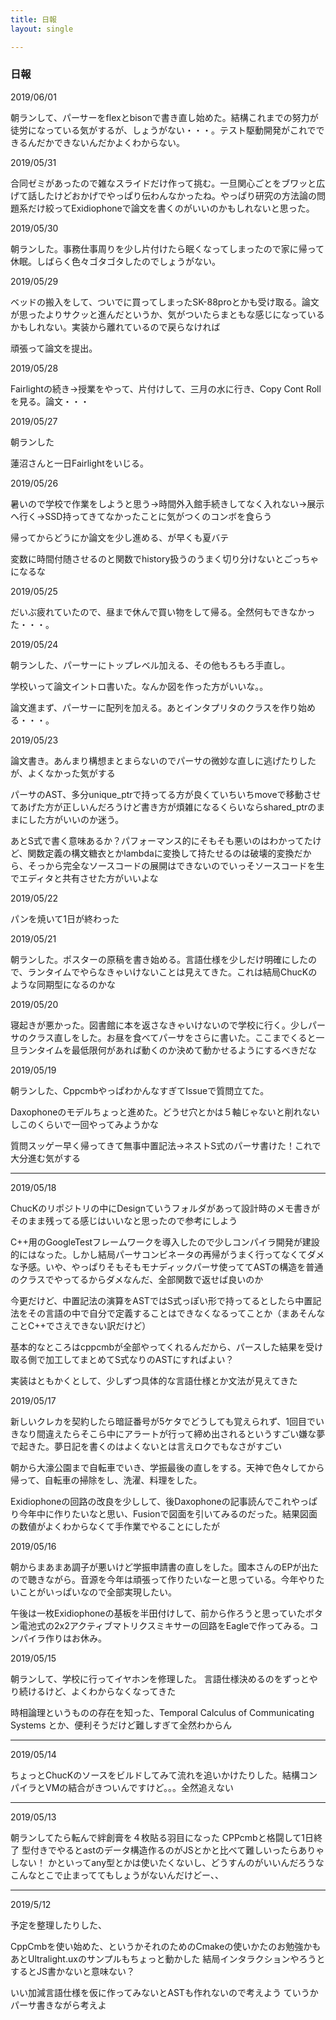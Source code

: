 ```yaml
---
title: 日報
layout: single

---
```

### 日報

2019/06/01

朝ランして、パーサーをflexとbisonで書き直し始めた。結構これまでの努力が徒労になっている気がするが、しょうがない・・・。テスト駆動開発がこれでできるんだかできないんだかよくわからない。

2019/05/31

合同ゼミがあったので雑なスライドだけ作って挑む。一旦関心ごとをブワッと広げて話したけどおかげでやっぱり伝わんなかったね。やっぱり研究の方法論の問題系だけ絞ってExidiophoneで論文を書くのがいいのかもしれないと思った。

2019/05/30

朝ランした。事務仕事周りを少し片付けたら眠くなってしまったので家に帰って休眠。しばらく色々ゴタゴタしたのでしょうがない。

2019/05/29

ベッドの搬入をして、ついでに買ってしまったSK-88proとかも受け取る。論文が思ったよりサクッと進んだというか、気がついたらまともな感じになっているかもしれない。実装から離れているので戻らなければ

頑張って論文を提出。

2019/05/28

Fairlightの続き→授業をやって、片付けして、三月の水に行き、Copy Cont Rollを見る。論文・・・

2019/05/27

朝ランした

蓮沼さんと一日Fairlightをいじる。

2019/05/26

暑いので学校で作業をしようと思う→時間外入館手続きしてなく入れない→展示へ行く→SSD持ってきてなかったことに気がつくのコンボを食らう

帰ってからどうにか論文を少し進める、が早くも夏バテ

変数に時間付随させるのと関数でhistory扱うのうまく切り分けないとごっちゃになるな

2019/05/25

だいぶ疲れていたので、昼まで休んで買い物をして帰る。全然何もできなかった・・・。

2019/05/24

朝ランした、パーサーにトップレベル加える、その他もろもろ手直し。

学校いって論文イントロ書いた。なんか図を作った方がいいな。。

論文進まず、パーサーに配列を加える。あとインタプリタのクラスを作り始める・・・。

2019/05/23

論文書き。あんまり構想まとまらないのでパーサの微妙な直しに逃げたりしたが、よくなかった気がする

パーサのAST、多分unique_ptrで持ってる方が良くていちいちmoveで移動させてあげた方が正しいんだろうけど書き方が煩雑になるくらいならshared_ptrのままにした方がいいのか迷う。

あとS式で書く意味あるか？パフォーマンス的にそもそも悪いのはわかってたけど、関数定義の構文糖衣とかlambdaに変換して持たせるのは破壊的変換だから、そっから完全なソースコードの展開はできないのでいっそソースコードを生でエディタと共有させた方がいいよな

2019/05/22

パンを焼いて1日が終わった

2019/05/21

朝ランした。ポスターの原稿を書き始める。言語仕様を少しだけ明確にしたので、ランタイムでやらなきゃいけないことは見えてきた。これは結局ChucKのような同期型になるのかな

2019/05/20

寝起きが悪かった。図書館に本を返さなきゃいけないので学校に行く。少しパーサのクラス直しをした。お昼を食べてパーサをさらに書いた。ここまでくると一旦ランタイムを最低限何があれば動くのか決めて動かせるようにするべきだな

2019/05/19

朝ランした、CppcmbやっぱわかんなすぎてIssueで質問立てた。

Daxophoneのモデルちょっと進めた。どうせ穴とかは５軸じゃないと削れないしこのくらいで一回やってみようかな

質問スッゲー早く帰ってきて無事中置記法→ネストS式のパーサ書けた！これで大分進む気がする

***

2019/05/18

ChucKのリポジトリの中にDesignていうフォルダがあって設計時のメモ書きがそのまま残ってる感じはいいなと思ったので参考にしよう

C++用のGoogleTestフレームワークを導入したので少しコンパイラ開発が建設的にはなった。しかし結局パーサコンビネータの再帰がうまく行ってなくてダメな予感。いや、やっぱりそもそもモナディックパーサ使っててASTの構造を普通のクラスでやってるからダメなんだ、全部関数で返せば良いのか

今更だけど、中置記法の演算をASTではS式っぽい形で持ってるとしたら中置記法をその言語の中で自分で定義することはできなくなるってことか（まあそんなことC++でさえできない訳だけど）

基本的なところはcppcmbが全部やってくれるんだから、パースした結果を受け取る側で加工してまとめてS式なりのASTにすればよい？

実装はともかくとして、少しずつ具体的な言語仕様とか文法が見えてきた

2019/05/17

新しいクレカを契約したら暗証番号が5ケタでどうしても覚えられず、1回目でいきなり間違えたらそこら中にアラートが行って締め出されるというすごい嫌な夢で起きた。夢日記を書くのはよくないとは言えロクでもなさがすごい

朝から大濠公園まで自転車でいき、学振最後の直しをする。天神で色々してから帰って、自転車の掃除をし、洗濯、料理をした。

Exidiophoneの回路の改良を少しして、後Daxophoneの記事読んでこれやっぱり今年中に作りたいなと思い、Fusionで図面を引いてみるのだった。結果図面の数値がよくわからなくて手作業でやることにしたが

2019/05/16

朝からまあまあ調子が悪いけど学振申請書の直しをした。國本さんのEPが出たので聴きながら。音源を今年は頑張って作りたいなーと思っている。今年やりたいことがいっぱいなので全部実現したい。

午後は一枚Exidiophoneの基板を半田付けして、前から作ろうと思っていたボタン電池式の2x2アクティブマトリクスミキサーの回路をEagleで作ってみる。コンパイラ作りはお休み。

2019/05/15

朝ランして、学校に行ってイヤホンを修理した。
言語仕様決めるのをずっとやり続けるけど、よくわからなくなってきた

時相論理というものの存在を知った、Temporal Calculus of Communicating Systems とか、便利そうだけど難しすぎて全然わからん

***

2019/05/14

ちょっとChucKのソースをビルドしてみて流れを追いかけたりした。結構コンパイラとVMの結合がきついんですけど。。。全然追えない

***

2019/05/13

朝ランしてたら転んで絆創膏を４枚貼る羽目になった
CPPcmbと格闘して1日終了
型付きでやるとastのデータ構造作るのがJSとかと比べて難しいったらありゃしない！
かといってany型とかは使いたくないし、どうすんのがいいんだろうな
こんなとこで止まっててもしょうがないんだけどー、、

***

2019/5/12

予定を整理したりした、

CppCmbを使い始めた、というかそれのためのCmakeの使いかたのお勉強かも
あとUltralight.uxのサンプルもちょっと動かした 結局インタラクションやろうとするとJS書かないと意味ない？

いい加減言語仕様を仮に作ってみないとASTも作れないので考えよう ていうかパーサ書きながら考えよ